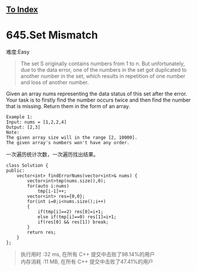 [To Index](/index.md)
---
# 645.Set Mismatch
难度:Easy
> The set S originally contains numbers from 1 to n. But unfortunately, due to the data error, one of the numbers in the set got duplicated to another number in the set, which results in repetition of one number and loss of another number.

Given an array nums representing the data status of this set after the error. Your task is to firstly find the number occurs twice and then find the number that is missing. Return them in the form of an array.

```
Example 1:
Input: nums = [1,2,2,4]
Output: [2,3]
Note:
The given array size will in the range [2, 10000].
The given array's numbers won't have any order.
```

一次遍历统计次数，一次遍历找出结果。  

```
class Solution {
public:
    vector<int> findErrorNums(vector<int>& nums) {
        vector<int>tmp(nums.size(),0);
        for(auto i:nums)
            tmp[i-1]++;
        vector<int> res={0,0};
        for(int i=0;i<nums.size();i++)
        {
            if(tmp[i]==2) res[0]=i+1;
            else if(tmp[i]==0) res[1]=i+1;
            if(res[0] && res[1]) break;
        }
        return res;
    }
};
```

> 执行用时 :32 ms, 在所有 C++ 提交中击败了98.14%的用户   
内存消耗 :11 MB, 在所有 C++ 提交中击败了47.41%的用户
